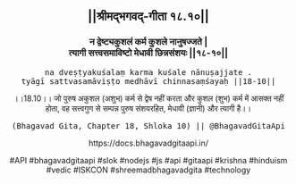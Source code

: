 <center><h2>||श्रीमद्‍भगवद्‍-गीता १८.१०||</h2>
<h3>न द्वेष्ट्यकुशलं कर्म कुशले नानुषज्जते |<br/>त्यागी सत्त्वसमाविष्टो मेधावी छिन्नसंशयः ||१८-१०||</h3>
<pre>na dveṣṭyakuśalaṃ karma kuśale nānuṣajjate .<br/>tyāgī sattvasamāviṣṭo medhāvī chinnasaṃśayaḥ ||18-10||</pre>
<p>।।18.10।। जो पुरुष अकुशल (अशुभ) कर्म से द्वेष नहीं करता और कुशल (शुभ) कर्म में आसक्त नहीं होता, वह सत्त्वगुण से सम्पन्न पुरुष संशयरहित, मेधावी (ज्ञानी) और त्यागी है।।</p>
<pre>(Bhagavad Gita, Chapter 18, Shloka 10) || @BhagavadGitaApi</pre><p>https://docs.bhagavadgitaapi.in/</p><p>#API #bhagavadgitaapi #slok #nodejs #js #api #gitaapi #krishna #hinduism #vedic #ISKCON #shreemadbhagavadgita #technology</p></center>